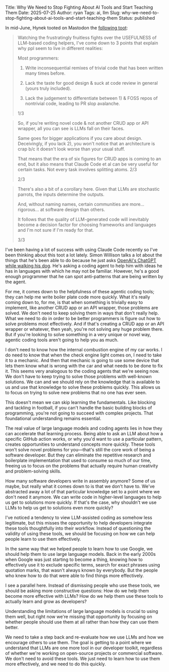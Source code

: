 Title: Why We Need to Stop Fighting About AI Tools and Start Teaching Them
Date: 2025-07-25
Author: ryan
Tags: ai, llm
Slug: why-we-need-to-stop-fighting-about-ai-tools-and-start-teaching-them
Status: published

In mid-June, Hynek tooted on Mastodon the [following toot](https://mastodon.social/@hynek/114703485524249737):  

> Watching the frustratingly fruitless fights over the USEFULNESS of LLM-based coding helpers, I've come down to 3 points that explain why ppl seem to live in different realities:
> 
> Most programmers:
> 
> 1) Write inconsequential remixes of trivial code that has been written many times before.
> 
> 2) Lack the taste for good design & suck at code review in general (yours truly included).
> 
> 3) Lack the judgement to differentiate between 1) & FOSS repos of nontrivial code, leading to PR slop avalanche.
> 
> 1/3

> So, if you're writing novel code & not another CRUD app or API wrapper, all you can see is LLMs fall on their faces.
> 
> Same goes for bigger applications if you care about design. Deceivingly, if you lack 2), you won't notice that an architecture is crap b/c it doesn't look worse than your usual stuff.
> 
> That means that the era of six figures for CRUD apps is coming to an end, but it also means that Claude Code et al can be very useful for certain tasks. Not every task involves splitting atoms. 2/3
> 
> 2/3

> There's also a bit of a corollary here. Given that LLMs are stochastic parrots, the inputs determine the outputs.
> 
> And, without naming names, certain communities are more… rigorous… at software design than others.
> 
> It follows that the quality of LLM-generated code will inevitably become a decision factor for choosing frameworks and languages and I'm not sure if I'm ready for that.
> 
> 3/3

I've been having a lot of success with using Claude Code recently so I've been thinking about this toot a lot lately. Simon Willison talks a lot about the things that he's been able to do because he just asks [OpenAI's ChatGPT while walking his dog](https://twimlai.com/podcast/twimlai/supercharging-developer-productivity-with-chatgpt-and-claude/). He's asking a coding agent to help him with ideas he has in languages with which he may not be familiar. However, he's a good enough programmer that he can spot anti-patterns that are being written by the agent.

For me, it comes down to the helpfulness of these agentic coding tools; they can help me write boiler plate code more quickly. What it's really coming down to, for me, is that when something is trivially easy to implement, like another CRUD app or an API wrapper, those problems are solved. We don't need to keep solving them in ways that don't really help. What we need to do in order to be better programmers is figure out how to solve problems most effectively. And if that's creating a CRUD app or an API wrapper or whatever, then yeah, you're not solving any huge problem there. But if you're looking to solve something in a very unique or novel way, agentic coding tools aren't going to help you as much.

I don't need to know how the internal combustion engine of my car works. I do need to know that when the check engine light comes on, I need to take it to a mechanic. And then that mechanic is going to use some device that lets them know what is wrong with the car and what needs to be done to fix it. This seems very analogous to the coding agents that we're seeing now. We don't have to keep trying to solve those problems with well-known solutions. We can and we should rely on the knowledge that is available to us and use that knowledge to solve these problems quickly. This allows us to focus on trying to solve new problems that no one has ever seen. 

This doesn't mean we can skip learning the fundamentals. Like blocking and tackling in football, if you can't handle the basic building blocks of programming, you're not going to succeed with complex projects. That foundational understanding remains essential.

The real value of large language models and coding agents lies in how they can accelerate that learning process. Being able to ask an LLM about how a specific GitHub action works, or why you'd want to use a particular pattern, creates opportunities to understand concepts more quickly. These tools won't solve novel problems for you—that's still the core work of being a software developer. But they can eliminate the repetitive research and boilerplate implementation that used to consume so much of our time, freeing us to focus on the problems that actually require human creativity and problem-solving skills.

How many software developers write in assembly anymore? Some of us maybe, but really what it comes down to is that we don't have to. We've abstracted away a lot of that particular knowledge set to a point where we don't need it anymore. We can write code in higher-level languages to help us get to solutions more quickly. If that's the case, why shouldn't we use LLMs to help us get to solutions even more quickly?

I've noticed a tendency to view LLM-assisted coding as somehow less legitimate, but this misses the opportunity to help developers integrate these tools thoughtfully into their workflow. Instead of questioning the validity of using these tools, we should be focusing on how we can help people learn to use them effectively.

In the same way that we helped people to learn how to use Google, we should help them to use large language models. Back in the early 2000s when Google was just starting to become a thing, knowing how to effectively use it to exclude specific terms, search for exact phrases using quotation marks, that wasn't always known by everybody. But the people who knew how to do that were able to find things more effectively.

I see a parallel here. Instead of dismissing people who use these tools, we should be asking more constructive questions: How do we help them become more effective with LLMs? How do we help them use these tools to actually learn and grow as developers?

Understanding the limitations of large language models is crucial to using them well, but right now we're missing that opportunity by focusing on whether people should use them at all rather than how they can use them better.

We need to take a step back and re-evaluate how we use LLMs and how we encourage others to use them. The goal is getting to a point where we understand that LLMs are one more tool in our developer toolkit, regardless of whether we're working on open-source projects or commercial software. We don't need to avoid these tools. We just need to learn how to use them more effectively, and we need to do this quickly.